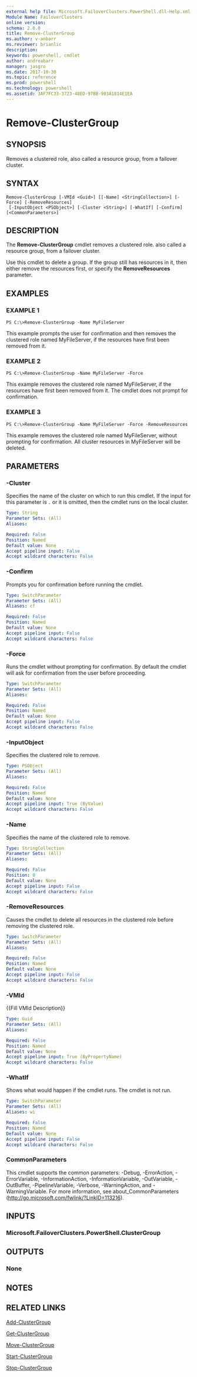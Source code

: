 ```yaml
---
external help file: Microsoft.FailoverClusters.PowerShell.dll-Help.xml
Module Name: FailoverClusters
online version: 
schema: 2.0.0
title: Remove-ClusterGroup
ms.author: v-anbarr
ms.reviewer: brianlic
description: 
keywords: powershell, cmdlet
author: andreabarr
manager: jasgro
ms.date: 2017-10-30
ms.topic: reference
ms.prod: powershell
ms.technology: powershell
ms.assetid: 3AF7FC33-3723-48ED-97BB-903A1814E1EA
---
```


# Remove-ClusterGroup

## SYNOPSIS
Removes a clustered role, also called a resource group, from a failover cluster.

## SYNTAX

```
Remove-ClusterGroup [-VMId <Guid>] [[-Name] <StringCollection>] [-Force] [-RemoveResources]
 [-InputObject <PSObject>] [-Cluster <String>] [-WhatIf] [-Confirm] [<CommonParameters>]
```

## DESCRIPTION
The **Remove-ClusterGroup** cmdlet removes a clustered role.
also called a resource group, from a failover cluster.

Use this cmdlet to delete a group.
If the group still has resources in it, then either remove the resources first, or specify the **RemoveResources** parameter.

## EXAMPLES

### EXAMPLE 1
```
PS C:\>Remove-ClusterGroup -Name MyFileServer
```

This example prompts the user for confirmation and then removes the clustered role named MyFileServer, if the resources have first been removed from it.

### EXAMPLE 2
```
PS C:\>Remove-ClusterGroup -Name MyFileServer -Force
```

This example removes the clustered role named MyFileServer, if the resources have first been removed from it.
The cmdlet does not prompt for confirmation.

### EXAMPLE 3
```
PS C:\>Remove-ClusterGroup -Name MyFileServer -Force -RemoveResources
```

This example removes the clustered  role named MyFileServer, without prompting for confirmation.
All cluster resources in MyFileServer will be deleted.

## PARAMETERS

### -Cluster
Specifies the name of the cluster on which to run this cmdlet.
If the input for this parameter is `.` or it is omitted, then the cmdlet runs on the local cluster.

```yaml
Type: String
Parameter Sets: (All)
Aliases: 

Required: False
Position: Named
Default value: None
Accept pipeline input: False
Accept wildcard characters: False
```

### -Confirm
Prompts you for confirmation before running the cmdlet.

```yaml
Type: SwitchParameter
Parameter Sets: (All)
Aliases: cf

Required: False
Position: Named
Default value: None
Accept pipeline input: False
Accept wildcard characters: False
```

### -Force
Runs the cmdlet without prompting for confirmation.
By default the cmdlet will ask for confirmation from the user before proceeding.

```yaml
Type: SwitchParameter
Parameter Sets: (All)
Aliases: 

Required: False
Position: Named
Default value: None
Accept pipeline input: False
Accept wildcard characters: False
```

### -InputObject
Specifies the clustered role to remove.

```yaml
Type: PSObject
Parameter Sets: (All)
Aliases: 

Required: False
Position: Named
Default value: None
Accept pipeline input: True (ByValue)
Accept wildcard characters: False
```

### -Name
Specifies the name of the clustered role to remove.

```yaml
Type: StringCollection
Parameter Sets: (All)
Aliases: 

Required: False
Position: 0
Default value: None
Accept pipeline input: False
Accept wildcard characters: False
```

### -RemoveResources
Causes the cmdlet to delete all resources in the clustered role before removing the clustered role.

```yaml
Type: SwitchParameter
Parameter Sets: (All)
Aliases: 

Required: False
Position: Named
Default value: None
Accept pipeline input: False
Accept wildcard characters: False
```

### -VMId
{{Fill VMId Description}}

```yaml
Type: Guid
Parameter Sets: (All)
Aliases: 

Required: False
Position: Named
Default value: None
Accept pipeline input: True (ByPropertyName)
Accept wildcard characters: False
```

### -WhatIf
Shows what would happen if the cmdlet runs. The cmdlet is not run.

```yaml
Type: SwitchParameter
Parameter Sets: (All)
Aliases: wi

Required: False
Position: Named
Default value: None
Accept pipeline input: False
Accept wildcard characters: False
```

### CommonParameters
This cmdlet supports the common parameters: -Debug, -ErrorAction, -ErrorVariable, -InformationAction, -InformationVariable, -OutVariable, -OutBuffer, -PipelineVariable, -Verbose, -WarningAction, and -WarningVariable. For more information, see about_CommonParameters (http://go.microsoft.com/fwlink/?LinkID=113216).

## INPUTS

### Microsoft.FailoverClusters.PowerShell.ClusterGroup

## OUTPUTS

### None

## NOTES

## RELATED LINKS

[Add-ClusterGroup](./Add-ClusterGroup.md)

[Get-ClusterGroup](./Get-ClusterGroup.md)

[Move-ClusterGroup](./Move-ClusterGroup.md)

[Start-ClusterGroup](./Start-ClusterGroup.md)

[Stop-ClusterGroup](./Stop-ClusterGroup.md)

